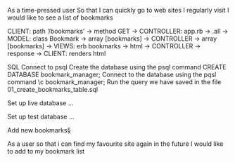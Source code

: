 
As a time-pressed user
So that I can quickly go to web sites I regularly visit
I would like to see a list of bookmarks


CLIENT: path ‘/bookmarks’  -> method GET -> CONTROLLER: app.rb  -> .all -> MODEL: class Bookmark -> array [bookmarks] -> CONTROLLER -> array [bookmarks] -> VIEWS: erb bookmarks -> html -> CONTROLLER -> response -> CLIENT: renders html

SQL
Connect to psql
Create the database using the psql command CREATE DATABASE bookmark_manager;
Connect to the database using the pqsl command \c bookmark_manager;
Run the query we have saved in the file 01_create_bookmarks_table.sql

Set up live database
...

Set up test database
...


Add new bookmarks§

As a user
so that i can find my favourite site again in the future
I would like to add to my bookmark list
